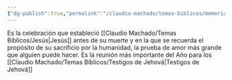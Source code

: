 ```yaml
---
{"dg-publish":true,"permalink":"/claudio-machado/temas-biblicos/memorial/"}
---
```


Es la celebración que estableció [[Claudio Machado/Temas Bíblicos/Jesús\|Jesús]] antes de su muerte y en la que se recuerda el propósito de su sacrificio por la humanidad, la prueba de amor más grande que alguien puede hacer.
Es la reunión más importante del Año para los [[Claudio Machado/Temas Bíblicos/Testigos de Jehová\|Testigos de Jehová]] 